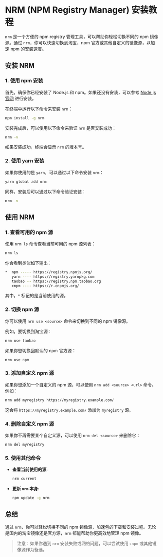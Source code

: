 # NRM (NPM Registry Manager) 安装教程

`nrm` 是一个方便的 npm registry 管理工具，可以帮助你轻松切换不同的 npm 镜像源。通过 `nrm`，你可以快速切换到淘宝、npm 官方或其他自定义的镜像源，以加速 npm 的安装速度。

## 安装 NRM

### 1. 使用 npm 安装

首先，确保你已经安装了 Node.js 和 npm。如果还没有安装，可以参考 [Node.js 官网](https://nodejs.org/) 进行安装。

在终端中运行以下命令来安装 `nrm`：

```bash
npm install -g nrm
```

安装完成后，可以使用以下命令来验证 `nrm` 是否安装成功：

```bash
nrm -v
```

如果安装成功，终端会显示 `nrm` 的版本号。

### 2. 使用 yarn 安装

如果你使用的是 `yarn`，可以通过以下命令安装 `nrm`：

```bash
yarn global add nrm
```

同样，安装后可以通过以下命令验证安装：

```bash
nrm -v
```

## 使用 NRM

### 1. 查看可用的 npm 源

使用 `nrm ls` 命令查看当前可用的 npm 源列表：

```bash
nrm ls
```

你会看到类似如下输出：

```bash
*  npm ----- https://registry.npmjs.org/
   yarn ---- https://registry.yarnpkg.com
   taobao -- https://registry.npm.taobao.org
   cnpm ---- https://r.cnpmjs.org/
```

其中，`*` 标记的是当前使用的源。

### 2. 切换 npm 源

你可以使用 `nrm use <source>` 命令来切换到不同的 npm 镜像源。

例如，要切换到淘宝源：

```bash
nrm use taobao
```

如果你想切换回默认的 npm 官方源：

```bash
nrm use npm
```

### 3. 添加自定义 npm 源

如果你想添加一个自定义的 npm 源，可以使用 `nrm add <source> <url>` 命令。例如：

```bash
nrm add myregistry https://myregistry.example.com/
```

这会将 `https://myregistry.example.com/` 添加为 `myregistry` 源。

### 4. 删除自定义 npm 源

如果你不再需要某个自定义源，可以使用 `nrm del <source>` 来删除它：

```bash
nrm del myregistry
```

### 5. 使用其他命令

- **查看当前使用的源**:

  ```bash
  nrm current
  ```

- **更新 `nrm` 本身**:

  ```bash
  npm update -g nrm
  ```

## 总结

通过 `nrm`，你可以轻松切换不同的 npm 镜像源，加速包的下载和安装过程。无论是国内的淘宝镜像还是官方源，`nrm` 都能帮助你更高效地管理 npm 镜像。

> 注意：如果你遇到 `nrm` 安装失败或网络问题，可以尝试使用 `cnpm` 或其他镜像源作为备选。